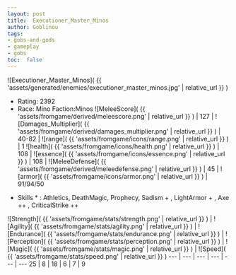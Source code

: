 ```yaml
---
layout: post
title:  Executioner_Master_Minos
author: Goblinou
tags:
- gobs-and-gods
- gameplay
- gobs
toc:  false
---
```


![Executioner_Master_Minos]( {{ 'assets/generated/enemies/executioner_master_minos.jpg' | relative_url }} )
- Rating: 2392
- Race: Mino  Faction:Minos
![MeleeScore]( {{ 'assets/fromgame/derived/meleescore.png' | relative_url }} ) | 127 | ![Damages_Multiplier]( {{ 'assets/fromgame/derived/damages_multiplier.png' | relative_url }} ) | 40-82 | ![range]( {{ 'assets/fromgame/icons/range.png' | relative_url }} ) | 1
![health]( {{ 'assets/fromgame/icons/health.png' | relative_url }} ) | 108 | ![essence]( {{ 'assets/fromgame/icons/essence.png' | relative_url }} ) | 108 | ![MeleeDefense]( {{ 'assets/fromgame/derived/meleedefense.png' | relative_url }} ) | 45 | ![armor]( {{ 'assets/fromgame/icons/armor.png' | relative_url }} ) | 91/94/50
* Skills * : Athletics, DeathMagic, Prophecy, Sadism + , LightArmor + , Axe ++ , CriticalStrike ++ 

![Strength]( {{ 'assets/fromgame/stats/strength.png' | relative_url }} ) | ![Agility]( {{ 'assets/fromgame/stats/agility.png' | relative_url }} ) | ![Endurance]( {{ 'assets/fromgame/stats/endurance.png' | relative_url }} ) | ![Perception]( {{ 'assets/fromgame/stats/perception.png' | relative_url }} ) | ![Magic]( {{ 'assets/fromgame/stats/magic.png' | relative_url }} ) | ![Speed]( {{ 'assets/fromgame/stats/speed.png' | relative_url }} )
--- | --- | --- | --- | --- | ---
25 | 8 | 18 | 6 | 7 | 9
